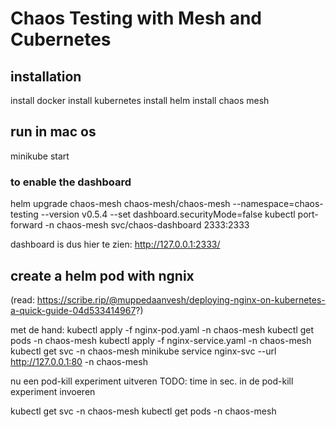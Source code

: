 # Chaos Testing with Mesh and Cubernetes

## installation
install docker
install kubernetes
install helm
install chaos mesh

## run in mac os
minikube start

### to enable the dashboard
helm upgrade chaos-mesh chaos-mesh/chaos-mesh --namespace=chaos-testing --version v0.5.4 --set dashboard.securityMode=false
kubectl port-forward -n chaos-mesh svc/chaos-dashboard 2333:2333

dashboard is dus hier te zien: http://127.0.0.1:2333/


## create a helm pod with ngnix
(read: https://scribe.rip/@muppedaanvesh/deploying-nginx-on-kubernetes-a-quick-guide-04d533414967?)

met de hand:
kubectl apply -f nginx-pod.yaml -n chaos-mesh
kubectl get pods -n chaos-mesh
kubectl apply -f nginx-service.yaml -n chaos-mesh
kubectl get svc -n chaos-mesh
minikube service nginx-svc --url http://127.0.0.1:80 -n chaos-mesh

nu een pod-kill experiment uitveren
TODO: time in sec. in de pod-kill experiment invoeren

kubectl get svc -n chaos-mesh
kubectl get pods -n chaos-mesh 
